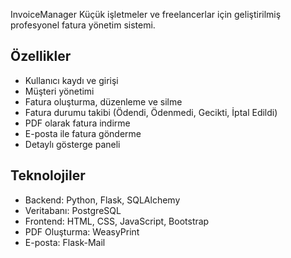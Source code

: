 InvoiceManager
Küçük işletmeler ve freelancerlar için geliştirilmiş profesyonel fatura yönetim sistemi.
## Özellikler
- Kullanıcı kaydı ve girişi
- Müşteri yönetimi
- Fatura oluşturma, düzenleme ve silme
- Fatura durumu takibi (Ödendi, Ödenmedi, Gecikti, İptal Edildi)
- PDF olarak fatura indirme
- E-posta ile fatura gönderme
- Detaylı gösterge paneli
## Teknolojiler
- Backend: Python, Flask, SQLAlchemy
- Veritabanı: PostgreSQL
- Frontend: HTML, CSS, JavaScript, Bootstrap
- PDF Oluşturma: WeasyPrint
- E-posta: Flask-Mail
